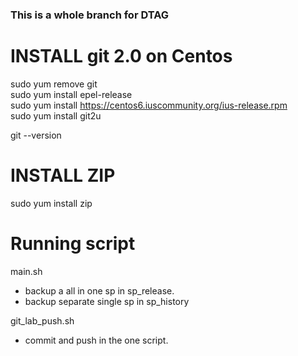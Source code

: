 ### This is a whole branch for DTAG
# INSTALL git 2.0 on Centos
sudo yum remove git<br>
sudo yum install epel-release<br>
sudo yum install https://centos6.iuscommunity.org/ius-release.rpm<br>
sudo yum install git2u<br>

git --version

# INSTALL ZIP
sudo yum install zip

# Running script
main.sh
  - backup a all in one sp in sp_release.
  - backup separate single sp in sp_history

git_lab_push.sh
  - commit and push in the one script.

